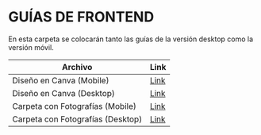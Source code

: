 # GUÍAS DE FRONTEND

En esta carpeta se colocarán tanto las guías de la versión desktop como la versión móvil.



| Archivo|Link|
|--------|----|
|Diseño en Canva (Mobile)|[Link](https://www.canva.com/design/DAFpZ91HGc0/lJaKpK2sdXT0poBSB4_cfw/view?analyticsCorrelationId=a25ac448-256f-4f55-aa18-3b63f9798b09)|
|Diseño en Canva (Desktop)|[Link](https://www.canva.com/design/DAFpYz8u29o/fBK0HmzvsdZETRdLKyL_kA/edit?utm_content=DAFpYz8u29o&utm_campaign=designshare&utm_medium=link2&utm_source=sharebutton) |
|Carpeta con Fotografías (Mobile)|[Link](https://drive.google.com/file/d/1cpxmGrFIaSYsJ3zmG_wCj0DbUU3EjCm2/view?usp=sharing) |
|Carpeta con Fotografías (Desktop)|[Link](https://drive.google.com/file/d/1Db7VXQFboMCUU0SGj5Qc6mlbrtsafVXU/view?usp=sharing) |
